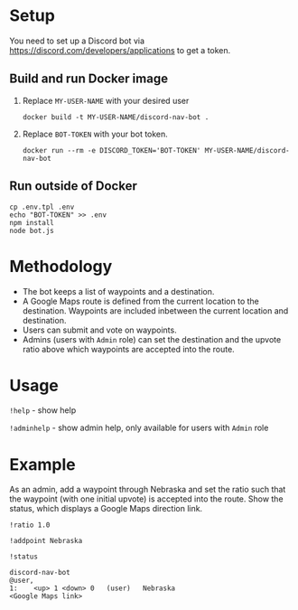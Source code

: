 # Setup

You need to set up a Discord bot via <https://discord.com/developers/applications> to get a token.

## Build and run Docker image

1. Replace `MY-USER-NAME` with your desired user 

       docker build -t MY-USER-NAME/discord-nav-bot .

2. Replace `BOT-TOKEN` with your bot token.

       docker run --rm -e DISCORD_TOKEN='BOT-TOKEN' MY-USER-NAME/discord-nav-bot
       
## Run outside of Docker

    cp .env.tpl .env
    echo "BOT-TOKEN" >> .env
    npm install
    node bot.js

# Methodology

  + The bot keeps a list of waypoints and a destination.
  + A Google Maps route is defined from the current location to the destination. Waypoints are included inbetween the current location and destination.
  + Users can submit and vote on waypoints.
  + Admins (users with `Admin` role) can set the destination and the upvote ratio above which waypoints are accepted into the route.

# Usage

`!help` - show help

`!adminhelp` - show admin help, only available for users with `Admin` role

# Example

As an admin, add a waypoint through Nebraska and set the ratio such that the waypoint (with one initial upvote) is accepted into the route. Show the status, which displays a Google Maps direction link.

`!ratio 1.0`

`!addpoint Nebraska`

`!status`

    discord-nav-bot
    @user, 
    1:    <up> 1 <down> 0   (user)   Nebraska
    <Google Maps link>
